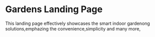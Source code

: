 # Gardens Landing Page
 This landing page effectively showcases the smart indoor gardenong solutions,emphazing the convenience,simplicity and many more,
